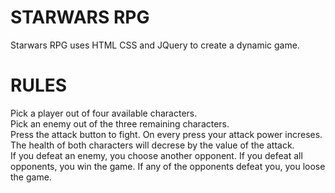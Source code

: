 # STARWARS RPG
Starwars RPG uses HTML  CSS and JQuery to create a dynamic game.

# RULES
 Pick a player out of four available characters.  
 Pick an enemy out of the three remaining characters.  
 Press the attack button to fight. On every press your attack power increses. The health of both characters will decrese by the value of the attack.  
 If you defeat an enemy, you choose another opponent. If you defeat all opponents, you win the game. If any of the opponents defeat you, you loose the game.